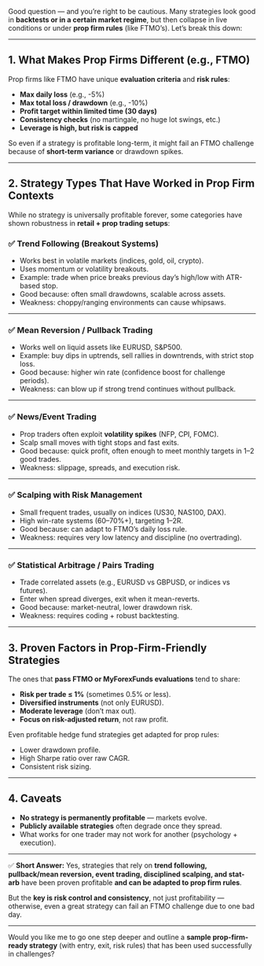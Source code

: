 Good question — and you’re right to be cautious. Many strategies look good in **backtests or in a certain market regime**, but then collapse in live conditions or under **prop firm rules** (like FTMO’s). Let’s break this down:

---

## 1. What Makes Prop Firms Different (e.g., FTMO)

Prop firms like FTMO have unique **evaluation criteria** and **risk rules**:

* **Max daily loss** (e.g., -5%)
* **Max total loss / drawdown** (e.g., -10%)
* **Profit target within limited time (30 days)**
* **Consistency checks** (no martingale, no huge lot swings, etc.)
* **Leverage is high, but risk is capped**

So even if a strategy is profitable long-term, it might fail an FTMO challenge because of **short-term variance** or drawdown spikes.

---

## 2. Strategy Types That Have Worked in Prop Firm Contexts

While no strategy is universally profitable forever, some categories have shown robustness in **retail + prop trading setups**:

### ✅ **Trend Following (Breakout Systems)**

* Works best in volatile markets (indices, gold, oil, crypto).
* Uses momentum or volatility breakouts.
* Example: trade when price breaks previous day’s high/low with ATR-based stop.
* Good because: often small drawdowns, scalable across assets.
* Weakness: choppy/ranging environments can cause whipsaws.

---

### ✅ **Mean Reversion / Pullback Trading**

* Works well on liquid assets like EURUSD, S\&P500.
* Example: buy dips in uptrends, sell rallies in downtrends, with strict stop loss.
* Good because: higher win rate (confidence boost for challenge periods).
* Weakness: can blow up if strong trend continues without pullback.

---

### ✅ **News/Event Trading**

* Prop traders often exploit **volatility spikes** (NFP, CPI, FOMC).
* Scalp small moves with tight stops and fast exits.
* Good because: quick profit, often enough to meet monthly targets in 1–2 good trades.
* Weakness: slippage, spreads, and execution risk.

---

### ✅ **Scalping with Risk Management**

* Small frequent trades, usually on indices (US30, NAS100, DAX).
* High win-rate systems (60–70%+), targeting 1–2R.
* Good because: can adapt to FTMO’s daily loss rule.
* Weakness: requires very low latency and discipline (no overtrading).

---

### ✅ **Statistical Arbitrage / Pairs Trading**

* Trade correlated assets (e.g., EURUSD vs GBPUSD, or indices vs futures).
* Enter when spread diverges, exit when it mean-reverts.
* Good because: market-neutral, lower drawdown risk.
* Weakness: requires coding + robust backtesting.

---

## 3. Proven Factors in Prop-Firm-Friendly Strategies

The ones that **pass FTMO or MyForexFunds evaluations** tend to share:

* **Risk per trade ≤ 1%** (sometimes 0.5% or less).
* **Diversified instruments** (not only EURUSD).
* **Moderate leverage** (don’t max out).
* **Focus on risk-adjusted return**, not raw profit.

Even profitable hedge fund strategies get adapted for prop rules:

* Lower drawdown profile.
* High Sharpe ratio over raw CAGR.
* Consistent risk sizing.

---

## 4. Caveats

* **No strategy is permanently profitable** — markets evolve.
* **Publicly available strategies** often degrade once they spread.
* What works for one trader may not work for another (psychology + execution).

---

✅ **Short Answer:**
Yes, strategies that rely on **trend following, pullback/mean reversion, event trading, disciplined scalping, and stat-arb** have been proven profitable **and can be adapted to prop firm rules**.

But the **key is risk control and consistency**, not just profitability — otherwise, even a great strategy can fail an FTMO challenge due to one bad day.

---

Would you like me to go one step deeper and outline a **sample prop-firm-ready strategy** (with entry, exit, risk rules) that has been used successfully in challenges?
